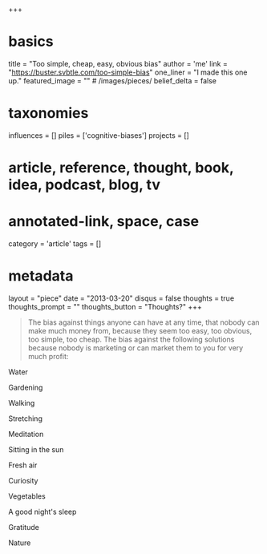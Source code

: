 +++
# basics
title     		 	= "Too simple, cheap, easy, obvious bias"
author    		 	= 'me'
link      		 	= "https://buster.svbtle.com/too-simple-bias"
one_liner 		 	= "I made this one up."
featured_image 	= "" # /images/pieces/
belief_delta   	= false

# taxonomies
influences		 	= []
piles     		 	= ['cognitive-biases']
projects			 	= []

# article, reference, thought, book, idea, podcast, blog, tv
# annotated-link, space, case
category  		 	= 'article'
tags					 	= []

# metadata
layout	    	 	= "piece"
date      		 	= "2013-03-20"
disqus    		 	= false
thoughts			 	= true
thoughts_prompt = ""
thoughts_button = "Thoughts?"
+++

> The bias against things anyone can have at any time, that nobody can make much money from, because they seem too easy, too obvious, too simple, too cheap. The bias against the following solutions because nobody is marketing or can market them to you for very much profit:

Water

Gardening

Walking

Stretching

Meditation

Sitting in the sun

Fresh air

Curiosity

Vegetables

A good night's sleep

Gratitude

Nature